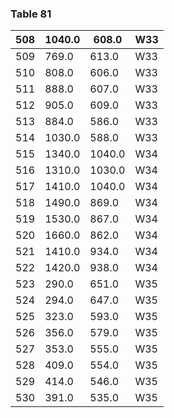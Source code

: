 <a name="table-81"></a>
### Table 81

| 508 | 1040.0 | 608.0 | W33 |
| --- | --- | --- | --- |
| 509 | 769.0 | 613.0 | W33 |
| 510 | 808.0 | 606.0 | W33 |
| 511 | 888.0 | 607.0 | W33 |
| 512 | 905.0 | 609.0 | W33 |
| 513 | 884.0 | 586.0 | W33 |
| 514 | 1030.0 | 588.0 | W33 |
| 515 | 1340.0 | 1040.0 | W34 |
| 516 | 1310.0 | 1030.0 | W34 |
| 517 | 1410.0 | 1040.0 | W34 |
| 518 | 1490.0 | 869.0 | W34 |
| 519 | 1530.0 | 867.0 | W34 |
| 520 | 1660.0 | 862.0 | W34 |
| 521 | 1410.0 | 934.0 | W34 |
| 522 | 1420.0 | 938.0 | W34 |
| 523 | 290.0 | 651.0 | W35 |
| 524 | 294.0 | 647.0 | W35 |
| 525 | 323.0 | 593.0 | W35 |
| 526 | 356.0 | 579.0 | W35 |
| 527 | 353.0 | 555.0 | W35 |
| 528 | 409.0 | 554.0 | W35 |
| 529 | 414.0 | 546.0 | W35 |
| 530 | 391.0 | 535.0 | W35 |